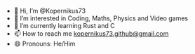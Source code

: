 - 👋 Hi, I’m @Kopernikus73
- 👀 I’m interested in Coding, Maths, Physics and Video games
- 🌱 I’m currently learning Rust and C
- 📫 How to reach me kopernikus73.github@gmail.com
- 😄 Pronouns: He/Him

<!---
Kopernikus73/Kopernikus73 is a ✨ special ✨ repository because its `README.md` (this file) appears on your GitHub profile.
You can click the Preview link to take a look at your changes.
--->
